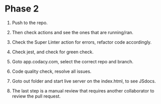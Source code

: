 # Phase 2
1. Push to the repo.
2. Then check actions and see the ones that are running/ran.
3. Check the Super Linter action for errors, refactor code accordingly. 

4. Check jest, and check for green check.

5. Goto app.codacy.com, select the correct repo and branch.

6. Code quality check, resolve all issues. 

7. Goto out folder and start live server on the index.html, to see JSdocs.

8. The last step is a manual review that requires another
collaborator to review the pull request.